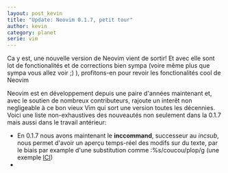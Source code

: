 ```yaml
---
layout: post_kevin
title: "Update: Neovim 0.1.7, petit tour"
author: kevin
category: planet
serie: vim
---
```


Ca y est, une nouvelle version de Neovim vient de sortir! Et avec elle sont lot de fonctionalités et de corrections bien sympa (voire même plus que sympa vous allez voir ;) ), profitons-en pour revoir les fonctionalités cool de Neovim

<!--break-->

Neovim est en développement depuis une paire d'années maintenant et, avec le soutien de nombreux contributeurs, rajoute un interêt non negligeable à ce bon vieux Vim qui sort une version toutes les décennies. Voici une liste non-exhaustives des nouveautés non seulement dans la 0.1.7 mais aussi dans le travail antérieur:

* En 0.1.7 nous avons maintenant le __inccommand__, successeur au _incsub_, nous permet d'avoir un aperçu temps-réel des modifs sur du texte, par le biais par example d'une substitution comme :%s/coucou/plop/g (une exemple [ICI](https://asciinema.org/a/92207))
* 
